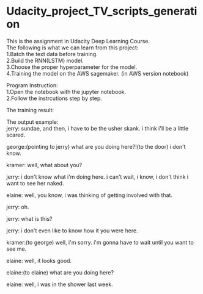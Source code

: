 # Udacity_project_TV_scripts_generation

This is the assignment in Udacity Deep Learning Course.  
The following is what we can learn from this project:  
1.Batch the text data before training.  
2.Build the RNN(LSTM) model.  
3.Choose the proper hyperparameter for the model.  
4.Training the model on the AWS sagemaker. (in AWS version notebook)

Program Instruction:  
1.Open the notebook with the jupyter notebook.  
2.Follow the instrcutions step by step.  

The training result:

The output example:  
jerry: sundae, and then, i have to be the usher skank. i think i'll be a little scared.

george:(pointing to jerry) what are you doing here?!(to the door) i don't know.

kramer: well, what about you?

jerry: i don't know what i'm doing here. i can't wait, i know, i don't think i want to see her naked.

elaine: well, you know, i was thinking of getting involved with that.

jerry: oh.

jerry: what is this?

jerry: i don't even like to know how it you were here.

kramer:(to george) well, i'm sorry. i'm gonna have to wait until you want to see me.

elaine: well, it looks good.

elaine:(to elaine) what are you doing here?

elaine: well, i was in the shower last week.

